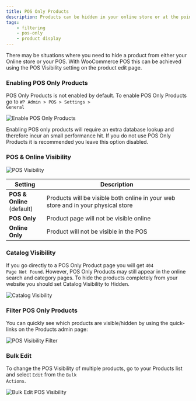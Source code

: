 ```yaml
---
title: POS Only Products
description: Products can be hidden in your online store or at the point of sale using the POS visibility setting.
tags: 
	- filtering
	- pos-only
	- product display
---
```


There may be situations where you need to hide a product from either your Online store or your POS. 
With WooCommerce POS this can be achieved using the POS Visibility setting on the product edit page. 

### Enabling POS Only Products

POS Only Products is not enabled by default.
To enable POS Only Products go to <code>WP Admin > POS > Settings > General</code>

![Enable POS Only Products](https://wcpos.com/wp-content/uploads/2014/09/enable-pos-only-products.png "Enable POS Only Products")

Enabling POS only products will require an extra database lookup and therefore incur an small performance hit. 
If you do not use POS Only Products it is recommended you leave this option disabled. 

### POS & Online Visibility

![POS Visibility](https://wcpos.com/wp-content/uploads/2016/08/pos-visibility.png "POS Visibility settings on the Product edit page")

| Setting | Description |
| - | - |
| **POS & Online**<br />(default) | Products will be visible both online in your web store and in your physical store |
| **POS Only** | Product page will not be visible online |
| **Online Only** | Product will not be visible in the POS |

### Catalog Visibility

If you go directly to a POS Only Product page you will get <code>404 Page Not Found</code>. 
However, POS Only Products may still appear in the online search and category pages. 
To hide the products completely from your website you should set Catalog Visibility to Hidden.

![Catalog Visibility](https://wcpos.com/wp-content/uploads/2016/08/catalog-visibility.png "Catalog Visibility settings on the Product edit page")

### Filter POS Only Products

You can quickly see which products are visible/hidden by using the quick-links on the Products admin page: 

![POS Visibility Filter](https://wcpos.com/wp-content/uploads/2016/08/pos-visibility-filter.png "POS Visibility Filter")

### Bulk Edit

To change the POS Visibility of multiple products, go to your Products list and select <code>Edit</code> from the <code>Bulk Actions</code>. 

![Bulk Edit POS Visibility](https://wcpos.com/wp-content/uploads/2016/08/pos-visibility-bulk-edit.png "Bulk edit POS Visibility")